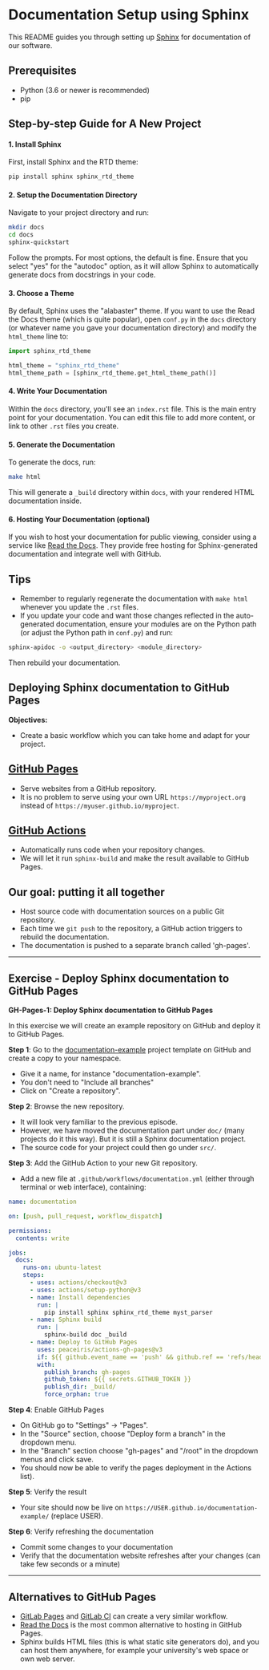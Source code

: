 # Documentation Setup using Sphinx

This README guides you through setting up [Sphinx](https://www.sphinx-doc.org/) for documentation of our software.

## Prerequisites

- Python (3.6 or newer is recommended)
- pip

## Step-by-step Guide for A New Project

#### 1. Install Sphinx

First, install Sphinx and the RTD theme:

```bash
pip install sphinx sphinx_rtd_theme
```

#### 2. Setup the Documentation Directory

Navigate to your project directory and run:

```bash
mkdir docs
cd docs
sphinx-quickstart
```

Follow the prompts. For most options, the default is fine. Ensure that you select "yes" for the "autodoc" option, as it will allow Sphinx to automatically generate docs from docstrings in your code.

#### 3. Choose a Theme

By default, Sphinx uses the "alabaster" theme. If you want to use the Read the Docs theme (which is quite popular), open `conf.py` in the `docs` directory (or whatever name you gave your documentation directory) and modify the `html_theme` line to:

```python
import sphinx_rtd_theme

html_theme = "sphinx_rtd_theme"
html_theme_path = [sphinx_rtd_theme.get_html_theme_path()]
```

#### 4. Write Your Documentation

Within the `docs` directory, you'll see an `index.rst` file. This is the main entry point for your documentation. You can edit this file to add more content, or link to other `.rst` files you create.

#### 5. Generate the Documentation

To generate the docs, run:

```bash
make html
```

This will generate a `_build` directory within `docs`, with your rendered HTML documentation inside.

#### 6. Hosting Your Documentation (optional)

If you wish to host your documentation for public viewing, consider using a service like [Read the Docs](https://readthedocs.org/). They provide free hosting for Sphinx-generated documentation and integrate well with GitHub.

## Tips

- Remember to regularly regenerate the documentation with `make html` whenever you update the `.rst` files.
- If you update your code and want those changes reflected in the auto-generated documentation, ensure your modules are on the Python path (or adjust the Python path in `conf.py`) and run:

```bash
sphinx-apidoc -o <output_directory> <module_directory>
```

Then rebuild your documentation.


## Deploying Sphinx documentation to GitHub Pages

**Objectives:**
- Create a basic workflow which you can take home and adapt for your project.

## [GitHub Pages](https://pages.github.com/)
- Serve websites from a GitHub repository.
- It is no problem to serve using your own URL `https://myproject.org` instead of `https://myuser.github.io/myproject`.

## [GitHub Actions](https://github.com/features/actions/)
- Automatically runs code when your repository changes.
- We will let it run `sphinx-build` and make the result available to GitHub Pages.

## Our goal: putting it all together
- Host source code with documentation sources on a public Git repository.
- Each time we `git push` to the repository, a GitHub action triggers to rebuild the documentation.
- The documentation is pushed to a separate branch called 'gh-pages'.

---

## Exercise - Deploy Sphinx documentation to GitHub Pages

**GH-Pages-1: Deploy Sphinx documentation to GitHub Pages**

In this exercise we will create an example repository on GitHub and deploy it to GitHub Pages.

**Step 1**: Go to the [documentation-example](https://github.com/coderefinery/documentation-example/generate) project template on GitHub and create a copy to your namespace.
- Give it a name, for instance "documentation-example".
- You don't need to "Include all branches"
- Click on "Create a repository".

**Step 2**: Browse the new repository.
- It will look very familiar to the previous episode.
- However, we have moved the documentation part under `doc/` (many projects do it this way). But it is still a Sphinx documentation project.
- The source code for your project could then go under `src/`.

**Step 3**: Add the GitHub Action to your new Git repository.
- Add a new file at `.github/workflows/documentation.yml` (either through terminal or web interface), containing:

```yaml
name: documentation

on: [push, pull_request, workflow_dispatch]

permissions:
  contents: write

jobs:
  docs:
    runs-on: ubuntu-latest
    steps:
      - uses: actions/checkout@v3
      - uses: actions/setup-python@v3
      - name: Install dependencies
        run: |
          pip install sphinx sphinx_rtd_theme myst_parser
      - name: Sphinx build
        run: |
          sphinx-build doc _build
      - name: Deploy to GitHub Pages
        uses: peaceiris/actions-gh-pages@v3
        if: ${{ github.event_name == 'push' && github.ref == 'refs/heads/main' }}
        with:
          publish_branch: gh-pages
          github_token: ${{ secrets.GITHUB_TOKEN }}
          publish_dir: _build/
          force_orphan: true
```

**Step 4**: Enable GitHub Pages
- On GitHub go to "Settings" -> "Pages".
- In the "Source" section, choose "Deploy form a branch" in the dropdown menu.
- In the "Branch" section choose "gh-pages" and "/root" in the dropdown menus and click save.
- You should now be able to verify the pages deployment in the Actions list).

**Step 5**: Verify the result
- Your site should now be live on `https://USER.github.io/documentation-example/` (replace USER).

**Step 6**: Verify refreshing the documentation
- Commit some changes to your documentation
- Verify that the documentation website refreshes after your changes (can take few seconds or a minute)

---

## Alternatives to GitHub Pages
- [GitLab Pages](https://docs.gitlab.com/ee/user/project/pages/) and [GitLab CI](https://docs.gitlab.com/ee/ci/) can create a very similar workflow.
- [Read the Docs](https://readthedocs.org) is the most common alternative to hosting in GitHub Pages.
- Sphinx builds HTML files (this is what static site generators do), and you can host them anywhere, for example your university's web space or own web server.

